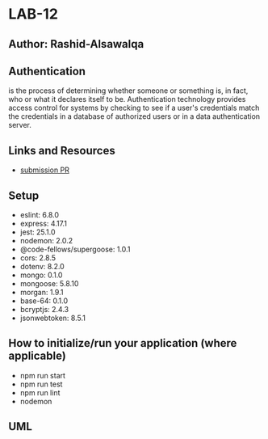 # LAB-12

## Author: Rashid-Alsawalqa

## Authentication

is the process of determining whether someone or something is, in fact, who or what it declares itself to be. 
Authentication technology provides access control for systems by checking to see if a user's credentials match the credentials in a database of authorized users or in a data authentication server.

## Links and Resources

- [submission PR]()

## Setup

  -  eslint: 6.8.0
  -  express: 4.17.1
  -  jest: 25.1.0
  -  nodemon: 2.0.2
  -  @code-fellows/supergoose: 1.0.1
  -  cors: 2.8.5
  -  dotenv: 8.2.0
  -  mongo: 0.1.0
  -  mongoose: 5.8.10
  -  morgan: 1.9.1
  -  base-64: 0.1.0
  -  bcryptjs: 2.4.3
  -  jsonwebtoken: 8.5.1



## How to initialize/run your application (where applicable)

- npm run start 
- npm run test 
- npm run lint
- nodemon 

## UML 